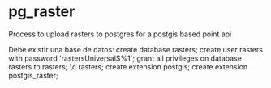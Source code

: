 # pg_raster
Process to upload rasters to postgres for a postgis based point api

Debe existir una base de datos:
create database rasters;
create user rasters with password 'rastersUniversal$%1'; 
grant all privileges on database rasters to rasters;
\c rasters;
create extension postgis;
create extension postgis_raster;

